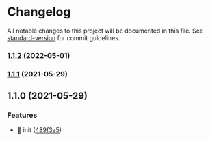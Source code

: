 # Changelog

All notable changes to this project will be documented in this file. See [standard-version](https://github.com/conventional-changelog/standard-version) for commit guidelines.

### [1.1.2](https://github.com/joaomede/vue3-xlsx/compare/v1.1.1...v1.1.2) (2022-05-01)

### [1.1.1](https://github.com/joaomede/vue3-xlsx/compare/v1.1.0...v1.1.1) (2021-05-29)

## 1.1.0 (2021-05-29)


### Features

* 🎸 init ([489f3a5](https://github.com/joaomede/vue3-xlsx/commit/489f3a5401cec742a0c0e9b517bb5a68f951ec94))
